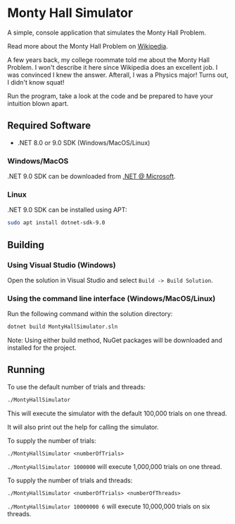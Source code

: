 # Monty Hall Simulator

A simple, console application that simulates the Monty Hall Problem.

Read more about the Monty Hall Problem on [Wikipedia](https://en.wikipedia.org/wiki/Monty_Hall_problem).

A few years back, my college roommate told me about the Monty Hall Problem. I won't describe it here since Wikipedia does an excellent job. I was convinced I knew the answer. Afterall, I was a Physics major! Turns out, I didn't know squat!

Run the program, take a look at the code and be prepared to have your intuition blown apart.

## Required Software

* .NET 8.0 or 9.0 SDK (Windows/MacOS/Linux)

### Windows/MacOS
.NET 9.0 SDK can be downloaded from [.NET @ Microsoft](https://dotnet.microsoft.com/en-us/download).

### Linux
.NET 9.0 SDK can be installed using APT:

```bash
sudo apt install dotnet-sdk-9.0
```

## Building

### Using Visual Studio (Windows)

Open the solution in Visual Studio and select `Build -> Build Solution`.

### Using the command line interface (Windows/MacOS/Linux)

Run the following command within the solution directory:

```bash
dotnet build MontyHallSimulator.sln
```

Note: Using either build method, NuGet packages will be downloaded and installed for the project.

## Running

To use the default number of trials and threads:

```bash
./MontyHallSimulator
```

This will execute the simulator with the default 100,000 trials on one thread.

It will also print out the help for calling the simulator.

To supply the number of trials:

`./MontyHallSimulator <numberOfTrials>`

`./MontyHallSimulator 1000000` will execute 1,000,000 trials on one thread.

To supply the number of trials and threads:

`./MontyHallSimulator <numberOfTrials> <numberOfThreads>`

`./MontyHallSimulator 10000000 6` will execute 10,000,000 trials on six threads.
